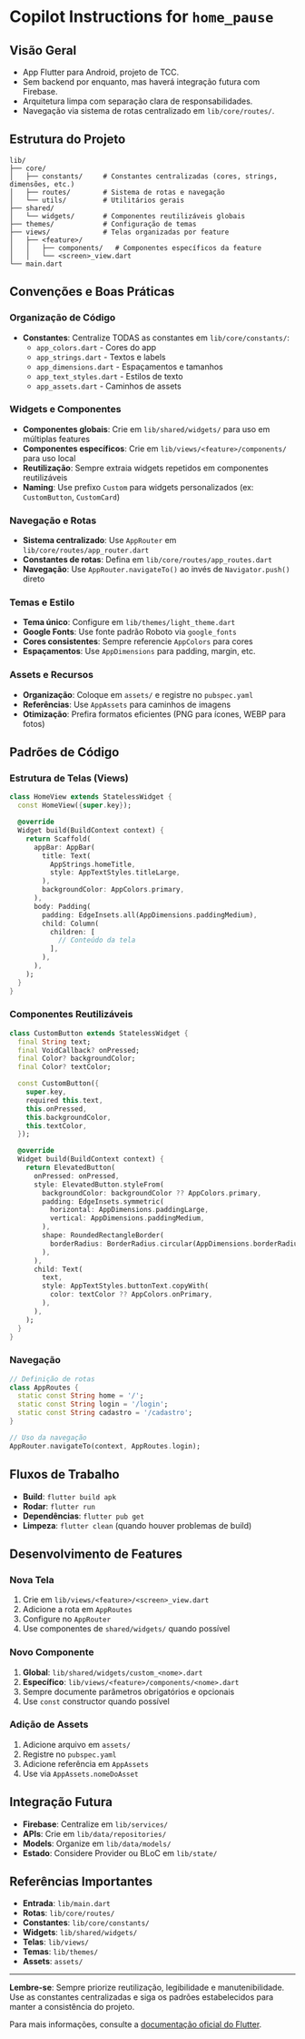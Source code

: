 # Copilot Instructions for `home_pause`

## Visão Geral

- App Flutter para Android, projeto de TCC.
- Sem backend por enquanto, mas haverá integração futura com Firebase.
- Arquitetura limpa com separação clara de responsabilidades.
- Navegação via sistema de rotas centralizado em `lib/core/routes/`.

## Estrutura do Projeto

```
lib/
├── core/
│   ├── constants/     # Constantes centralizadas (cores, strings, dimensões, etc.)
│   ├── routes/        # Sistema de rotas e navegação
│   └── utils/         # Utilitários gerais
├── shared/
│   └── widgets/       # Componentes reutilizáveis globais
├── themes/            # Configuração de temas
├── views/             # Telas organizadas por feature
│   ├── <feature>/
│   │   ├── components/   # Componentes específicos da feature
│   │   └── <screen>_view.dart
└── main.dart
```

## Convenções e Boas Práticas

### Organização de Código

- **Constantes**: Centralize TODAS as constantes em `lib/core/constants/`:
  - `app_colors.dart` - Cores do app
  - `app_strings.dart` - Textos e labels
  - `app_dimensions.dart` - Espaçamentos e tamanhos
  - `app_text_styles.dart` - Estilos de texto
  - `app_assets.dart` - Caminhos de assets

### Widgets e Componentes

- **Componentes globais**: Crie em `lib/shared/widgets/` para uso em múltiplas features
- **Componentes específicos**: Crie em `lib/views/<feature>/components/` para uso local
- **Reutilização**: Sempre extraia widgets repetidos em componentes reutilizáveis
- **Naming**: Use prefixo `Custom` para widgets personalizados (ex: `CustomButton`, `CustomCard`)

### Navegação e Rotas

- **Sistema centralizado**: Use `AppRouter` em `lib/core/routes/app_router.dart`
- **Constantes de rotas**: Defina em `lib/core/routes/app_routes.dart`
- **Navegação**: Use `AppRouter.navigateTo()` ao invés de `Navigator.push()` direto

### Temas e Estilo

- **Tema único**: Configure em `lib/themes/light_theme.dart`
- **Google Fonts**: Use fonte padrão Roboto via `google_fonts`
- **Cores consistentes**: Sempre referencie `AppColors` para cores
- **Espaçamentos**: Use `AppDimensions` para padding, margin, etc.

### Assets e Recursos

- **Organização**: Coloque em `assets/` e registre no `pubspec.yaml`
- **Referências**: Use `AppAssets` para caminhos de imagens
- **Otimização**: Prefira formatos eficientes (PNG para ícones, WEBP para fotos)

## Padrões de Código

### Estrutura de Telas (Views)

```dart
class HomeView extends StatelessWidget {
  const HomeView({super.key});

  @override
  Widget build(BuildContext context) {
    return Scaffold(
      appBar: AppBar(
        title: Text(
          AppStrings.homeTitle,
          style: AppTextStyles.titleLarge,
        ),
        backgroundColor: AppColors.primary,
      ),
      body: Padding(
        padding: EdgeInsets.all(AppDimensions.paddingMedium),
        child: Column(
          children: [
            // Conteúdo da tela
          ],
        ),
      ),
    );
  }
}
```

### Componentes Reutilizáveis

```dart
class CustomButton extends StatelessWidget {
  final String text;
  final VoidCallback? onPressed;
  final Color? backgroundColor;
  final Color? textColor;

  const CustomButton({
    super.key,
    required this.text,
    this.onPressed,
    this.backgroundColor,
    this.textColor,
  });

  @override
  Widget build(BuildContext context) {
    return ElevatedButton(
      onPressed: onPressed,
      style: ElevatedButton.styleFrom(
        backgroundColor: backgroundColor ?? AppColors.primary,
        padding: EdgeInsets.symmetric(
          horizontal: AppDimensions.paddingLarge,
          vertical: AppDimensions.paddingMedium,
        ),
        shape: RoundedRectangleBorder(
          borderRadius: BorderRadius.circular(AppDimensions.borderRadius),
        ),
      ),
      child: Text(
        text,
        style: AppTextStyles.buttonText.copyWith(
          color: textColor ?? AppColors.onPrimary,
        ),
      ),
    );
  }
}
```

### Navegação

```dart
// Definição de rotas
class AppRoutes {
  static const String home = '/';
  static const String login = '/login';
  static const String cadastro = '/cadastro';
}

// Uso da navegação
AppRouter.navigateTo(context, AppRoutes.login);
```

## Fluxos de Trabalho

- **Build**: `flutter build apk`
- **Rodar**: `flutter run`
- **Dependências**: `flutter pub get`
- **Limpeza**: `flutter clean` (quando houver problemas de build)

## Desenvolvimento de Features

### Nova Tela

1. Crie em `lib/views/<feature>/<screen>_view.dart`
2. Adicione a rota em `AppRoutes`
3. Configure no `AppRouter`
4. Use componentes de `shared/widgets/` quando possível

### Novo Componente

1. **Global**: `lib/shared/widgets/custom_<nome>.dart`
2. **Específico**: `lib/views/<feature>/components/<nome>.dart`
3. Sempre documente parâmetros obrigatórios e opcionais
4. Use `const` constructor quando possível

### Adição de Assets

1. Adicione arquivo em `assets/`
2. Registre no `pubspec.yaml`
3. Adicione referência em `AppAssets`
4. Use via `AppAssets.nomeDoAsset`

## Integração Futura

- **Firebase**: Centralize em `lib/services/`
- **APIs**: Crie em `lib/data/repositories/`
- **Models**: Organize em `lib/data/models/`
- **Estado**: Considere Provider ou BLoC em `lib/state/`

## Referências Importantes

- **Entrada**: `lib/main.dart`
- **Rotas**: `lib/core/routes/`
- **Constantes**: `lib/core/constants/`
- **Widgets**: `lib/shared/widgets/`
- **Telas**: `lib/views/`
- **Temas**: `lib/themes/`
- **Assets**: `assets/`

---

**Lembre-se**: Sempre priorize reutilização, legibilidade e manutenibilidade. Use as constantes centralizadas e siga os padrões estabelecidos para manter a consistência do projeto.

Para mais informações, consulte a [documentação oficial do Flutter](https://docs.flutter.dev/).
